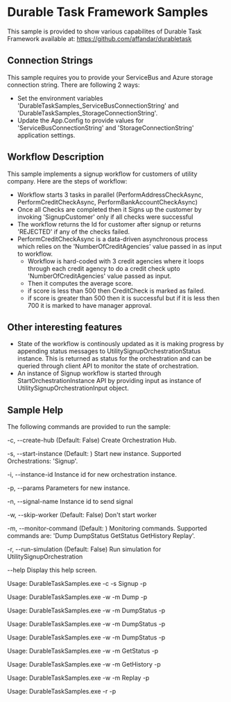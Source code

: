 # Durable Task Framework Samples #

This sample is provided to show various capabilites of Durable Task Framework available at:
https://github.com/affandar/durabletask

## Connection Strings ##
This sample requires you to provide your ServiceBus and Azure storage connection string.  There are following 2 ways:
* Set the environment variables 'DurableTaskSamples_ServiceBusConnectionString' and 'DurableTaskSamples_StorageConnectionString'.
* Update the App.Config to provide values for 'ServiceBusConnectionString' and 'StorageConnectionString' application settings.

## Workflow Description ##
This sample implements a signup workflow for customers of utility company.  Here are the steps of workflow:
* Workflow starts 3 tasks in parallel (PerformAddressCheckAsync, PerformCreditCheckAsync, PerformBankAccountCheckAsync)
* Once all Checks are completed then it Signs up the customer by invoking 'SignupCustomer' only if all checks were successful
* The workflow returns the Id for customer after signup or returns 'REJECTED' if any of the checks failed.
* PerformCreditCheckAsync is a data-driven asynchronous process which relies on the 'NumberOfCreditAgencies' value passed in as input to workflow.
  * Workflow is hard-coded with 3 credit agencies where it loops through each credit agency to do a credit check upto 'NumberOfCreditAgencies' value passed as input.
  * Then it computes the average score.
  * if score is less than 500 then CreditCheck is marked as failed.
  * if score is greater than 500 then it is successful but if it is less then 700 it is marked to have manager approval.

## Other interesting features ##
* State of the workflow is continously updated as it is making progress by appending status messages to UtilitySignupOrchestrationStatus instance.  This is returned as status for the orchestration and can be queried through client API to monitor the state of orchestration.
* An instance of Signup workflow is started through StartOrchestrationInstance API by providing input as instance of UtilitySignupOrchestrationInput object.

## Sample Help ##
The following commands are provided to run the sample:


  -c, --create-hub         (Default: False) Create Orchestration Hub.

  -s, --start-instance     (Default: ) Start new instance.  Supported Orchestrations: 'Signup'.

  -i, --instance-id        Instance id for new orchestration instance.

  -p, --params             Parameters for new instance.

  -n, --signal-name        Instance id to send signal

  -w, --skip-worker        (Default: False) Don't start worker

  -m, --monitor-command    (Default: ) Monitoring commands.  Supported commands
                           are: 'Dump DumpStatus GetStatus GetHistory Replay'.

  -r, --run-simulation     (Default: False) Run simulation for
                           UtilitySignupOrchestration

  --help                   Display this help screen.

Usage: DurableTaskSamples.exe -c -s Signup -p <name> <accountId> <numberOfCreditAgencies>

Usage: DurableTaskSamples.exe -w -m Dump -p <hours>

Usage: DurableTaskSamples.exe -w -m DumpStatus -p <Running> <hours>

Usage: DurableTaskSamples.exe -w -m DumpStatus -p <Completed> <hours>

Usage: DurableTaskSamples.exe -w -m DumpStatus -p <Failed> <hours>

Usage: DurableTaskSamples.exe -w -m GetStatus -p <instanceId> <executionId>

Usage: DurableTaskSamples.exe -w -m GetHistory -p <instanceId> <executionId>

Usage: DurableTaskSamples.exe -w -m Replay -p <instanceId> <executionId>

Usage: DurableTaskSamples.exe -r -p <numberOfInstances> <delayInSeconds>
